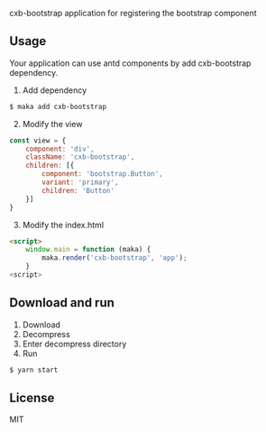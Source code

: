 
cxb-bootstrap application for registering the bootstrap component

## Usage
Your application can use antd components by add cxb-bootstrap dependency.

1. Add dependency
```bash
$ maka add cxb-bootstrap
```

2. Modify the view
```javascript
const view = {
    component: 'div',
    className: 'cxb-bootstrap',
    children: [{
        component: 'bootstrap.Button',
        variant: 'primary',
        children: 'Button'
    }]
}
```

3. Modify the index.html
```html
<script>
    window.main = function (maka) {
        maka.render('cxb-bootstrap', 'app');
    }
<script>
```

## Download and run

1. Download
2. Decompress
3. Enter decompress directory
4. Run
```bash
$ yarn start
```

## License

MIT

